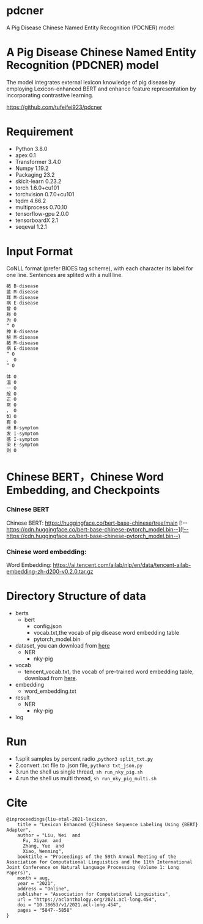 # pdcner
 A Pig Disease Chinese Named Entity Recognition (PDCNER) model

 #    A Pig Disease Chinese Named Entity Recognition (PDCNER) model

The model integrates external lexicon knowledge of pig disease by employing Lexicon-enhanced BERT and enhance feature representation by incorporating contrastive learning.

https://github.com/tufeifei923/pdcner

# Requirement

* Python 3.8.0
* apex 0.1
* Transformer 3.4.0
* Numpy 1.19.2
* Packaging 23.2
* skicit-learn 0.23.2
* torch 1.6.0+cu101
* torchvision  0.7.0+cu101
* tqdm 4.66.2
* multiprocess 0.70.10
* tensorflow-gpu 2.0.0
* tensorboardX 2.1
* seqeval 1.2.1

# Input Format

CoNLL format (prefer BIOES tag scheme), with each character its label for one line. Sentences are splited with a null line.

```cpp
猪 B-disease
蓝 M-disease
耳 M-disease
病 E-disease
曾 O
称 O
为 O
“ O
神 B-disease
秘 M-disease
猪 M-disease
病 E-disease
” O
、 O
“ O

体 O
温 O
一 O
般 O
正 O
常 O
， O
如 O
有 O
继 B-symptom
发 I-symptom
感 I-symptom
染 E-symptom
则 O
```

# Chinese BERT，Chinese Word Embedding, and Checkpoints

### Chinese BERT

Chinese BERT: https://huggingface.co/bert-base-chinese/tree/main [!--https://cdn.huggingface.co/bert-base-chinese-pytorch_model.bin--](!--https://cdn.huggingface.co/bert-base-chinese-pytorch_model.bin--)

### Chinese word embedding:

Word Embedding: https://ai.tencent.com/ailab/nlp/en/data/tencent-ailab-embedding-zh-d200-v0.2.0.tar.gz



# Directory Structure of data

* berts
  * bert
    * config.json
    * vocab.txt,the vocab of pig disease word embedding table
    * pytorch_model.bin
* dataset, you can download from [here](https://drive.google.com/file/d/1QUn7ssSah2KbFQkWZEL5LWENpyqT2TM0/view?usp=sharing)
  * NER
    * nky-pig   
* vocab
  * tencent_vocab.txt, the vocab of pre-trained word embedding table, download from [here](https://drive.google.com/file/d/1UmtbCSPVrXBX_y4KcovCknJFu9bXXp12/view?usp=sharing).
* embedding
  * word_embedding.txt
* result
  * NER
    * nky-pig  
* log

# Run

* 1.split samples by percent radio ,`python3 split_txt.py`
* 2.convert .txt file to .json file, `python3 txt_json.py`
* 3.run the shell us single thread, `sh run_nky_pig.sh`
* 4.run the shell us multi thread, `sh run_nky_pig_multi.sh`



# Cite

```
@inproceedings{liu-etal-2021-lexicon,
    title = "Lexicon Enhanced {C}hinese Sequence Labeling Using {BERT} Adapter",
    author = "Liu, Wei  and
      Fu, Xiyan  and
      Zhang, Yue  and
      Xiao, Wenming",
    booktitle = "Proceedings of the 59th Annual Meeting of the Association for Computational Linguistics and the 11th International Joint Conference on Natural Language Processing (Volume 1: Long Papers)",
    month = aug,
    year = "2021",
    address = "Online",
    publisher = "Association for Computational Linguistics",
    url = "https://aclanthology.org/2021.acl-long.454",
    doi = "10.18653/v1/2021.acl-long.454",
    pages = "5847--5858"
}

```

